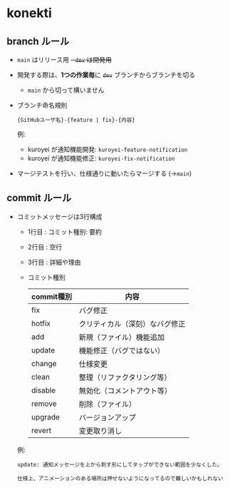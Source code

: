 # konekti

## branch ルール

- `main` はリリース用
~~- `dev` は開発用~~
- 開発する際は、**1つの作業毎**に ~~`dev`~~ ブランチからブランチを切る
  - `main` から切って構いません
- ブランチ命名規則

    ```
    {GitHubユーザ名}-{feature | fix}-{内容}
    ```

    例:

    - kuroyei が通知機能開発: `kuroyei-feature-notification`
    - kuroyei が通知機能修正: `kuroyei-fix-notification`

- マージテストを行い、仕様通りに動いたらマージする (->`main`)

## commit ルール

- コミットメッセージは3行構成

    - 1行目 : コミット種別: 要約
    - 2行目 : 空行
    - 3行目 : 詳細や理由

    - コミット種別

        | commit種別 | 内容                           |
        | ---------- | ------------------------------ |
        | fix        | バグ修正                       |
        | hotfix     | クリティカル（深刻）なバグ修正 |
        | add        | 新規（ファイル）機能追加       |
        | update     | 機能修正（バグではない）       |
        | change     | 仕様変更                       |
        | clean      | 整理（リファクタリング等）     |
        | disable    | 無効化（コメントアウト等）     |
        | remove     | 削除（ファイル）               |
        | upgrade    | バージョンアップ               |
        | revert     | 変更取り消し                   |
    
    例:

    ```
    update: 通知メッセージを上から刺す形にしてタップができない範囲を少なくした。

    仕様上、アニメーションのある場所は押せないようになってるので難しいかもしれない
    ```
